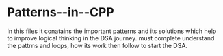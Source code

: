 # Patterns--in--CPP
In this files it conatains the important patterns and its solutions which help to improve logical thinking in the DSA journey.
must complete understand the pattrns and loops, how its work then follow to start the DSA.

